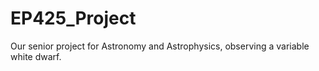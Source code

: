 # EP425_Project
Our senior project for Astronomy and Astrophysics, observing a variable white dwarf. 
